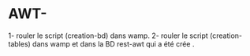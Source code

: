 # AWT-

1- rouler le script (creation-bd) dans wamp.
2- rouler le script (creation-tables) dans wamp et dans la BD rest-awt qui a été crée .